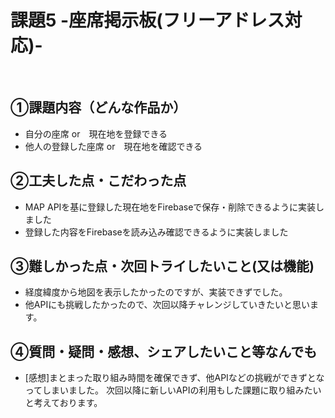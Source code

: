 # 課題5 -座席掲示板(フリーアドレス対応)-
​
## ①課題内容（どんな作品か）
- 自分の座席 or　現在地を登録できる 
- 他人の登録した座席 or　現在地を確認できる
​
## ②工夫した点・こだわった点
- MAP APIを基に登録した現在地をFirebaseで保存・削除できるように実装しました
- 登録した内容をFirebaseを読み込み確認できるように実装しました
​
## ③難しかった点・次回トライしたいこと(又は機能)
- 経度緯度から地図を表示したかったのですが、実装できずでした。
- 他APIにも挑戦したかったので、次回以降チャレンジしていきたいと思います。
​
## ④質問・疑問・感想、シェアしたいこと等なんでも
- [感想]まとまった取り組み時間を確保できず、他APIなどの挑戦ができずとなってしまいました。
次回以降に新しいAPIの利用もした課題に取り組みたいと考えております。
